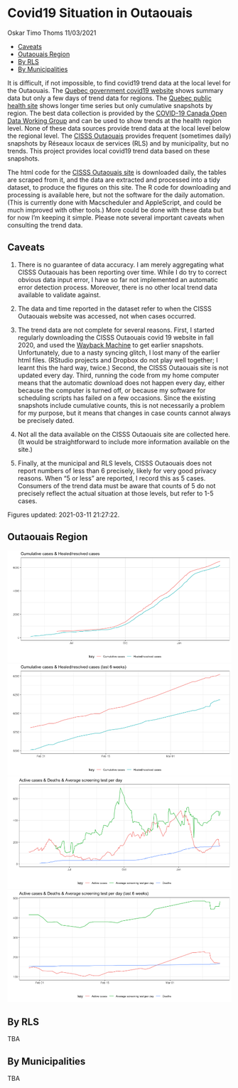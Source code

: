 Covid19 Situation in Outaouais
================
Oskar Timo Thoms
11/03/2021

-   [Caveats](#caveats)
-   [Outaouais Region](#outaouais-region)
-   [By RLS](#by-rls)
-   [By Municipalities](#by-municipalities)

It is difficult, if not impossible, to find covid19 trend data at the
local level for the Outaouais. The [Quebec government covid19
website](https://www.quebec.ca/en/health/health-issues/a-z/2019-coronavirus/situation-coronavirus-in-quebec/)
shows summary data but only a few days of trend data for regions. The
[Quebec public health site](https://www.inspq.qc.ca/covid-19/donnees)
shows longer time series but only cumulative snapshots by region. The
best data collection is provided by the [COVID-19 Canada Open Data
Working Group](https://opencovid.ca/) and can be used to show trends at
the health region level. None of these data sources provide trend data
at the local level below the regional level. The [CISSS
Outaouais](https://cisss-outaouais.gouv.qc.ca/language/en/covid19-en/)
provides frequent (sometimes daily) snapshots by Réseaux locaux de
services (RLS) and by municipality, but no trends. This project provides
local covid19 trend data based on these snapshots.

The html code for the [CISSS Outaouais
site](https://cisss-outaouais.gouv.qc.ca/language/en/covid19-en/) is
downloaded daily, the tables are scraped from it, and the data are
extracted and processed into a tidy dataset, to produce the figures on
this site. The R code for downloading and processing is available here,
but not the software for the daily automation. (This is currently done
with Macscheduler and AppleScript, and could be much improved with other
tools.) More could be done with these data but for now I’m keeping it
simple. Please note several important caveats when consulting the trend
data.

## Caveats

1.  There is no guarantee of data accuracy. I am merely aggregating what
    CISSS Outaouais has been reporting over time. While I do try to
    correct obvious data input error, I have so far not implemented an
    automatic error detection process. Moreover, there is no other local
    trend data available to validate against.

2.  The data and time reported in the dataset refer to when the CISSS
    Outaouais website was accessed, not when cases occurred.

3.  The trend data are not complete for several reasons. First, I
    started regularly downloading the CISSS Outaouais covid 19 website
    in fall 2020, and used the [Wayback
    Machine](https://archive.org/web/) to get earlier snapshots.
    Unfortunately, due to a nasty syncing glitch, I lost many of the
    earlier html files. (RStudio projects and Dropbox do not play well
    together; I learnt this the hard way, twice.) Second, the CISSS
    Outaouais site is not updated every day. Third, running the code
    from my home computer means that the automatic download does not
    happen every day, either because the computer is turned off, or
    because my software for scheduling scripts has failed on a few
    occasions. Since the existing snapshots include cumulative counts,
    this is not necessarily a problem for my purpose, but it means that
    changes in case counts cannot always be precisely dated.

4.  Not all the data available on the CISSS Outaouais site are collected
    here. (It would be straightforward to include more information
    available on the site.)

5.  Finally, at the municipal and RLS levels, CISSS Outaouais does not
    report numbers of less than 6 precisely, likely for very good
    privacy reasons. When “5 or less” are reported, I record this as 5
    cases. Consumers of the trend data must be aware that counts of 5 do
    not precisely reflect the actual situation at those levels, but
    refer to 1-5 cases.

Figures updated: 2021-03-11 21:27:22.

## Outaouais Region

![](README_files/figure-gfm/figures-1.png)<!-- -->![](README_files/figure-gfm/figures-2.png)<!-- -->![](README_files/figure-gfm/figures-3.png)<!-- -->![](README_files/figure-gfm/figures-4.png)<!-- -->

## By RLS

TBA

## By Municipalities

TBA
